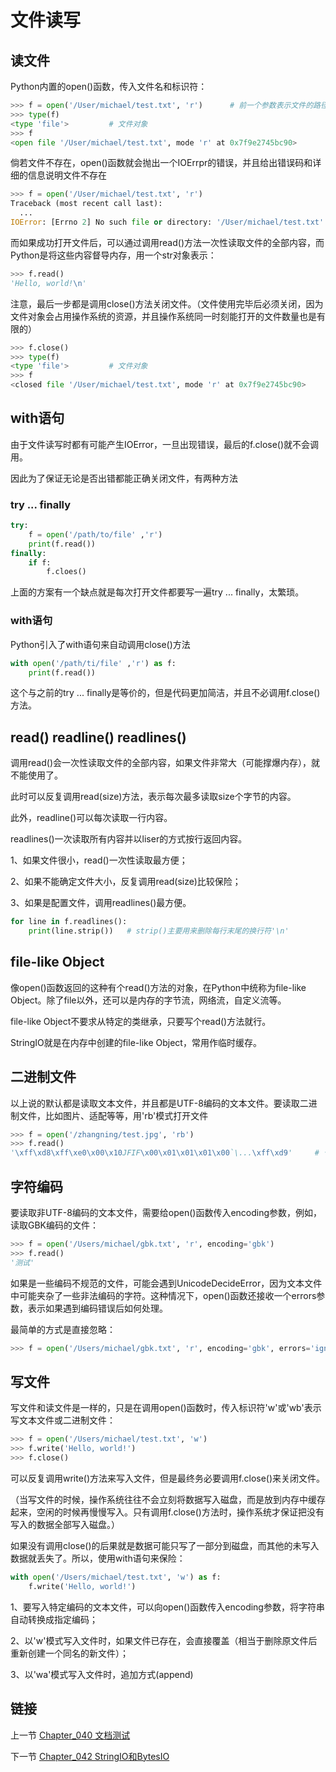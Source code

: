# 文件读写


## 读文件

Python内置的open()函数，传入文件名和标识符：

```python
>>> f = open('/User/michael/test.txt', 'r')      # 前一个参数表示文件的路径和文件名，后一个参数r表示read-only只读
>>> type(f)
<type 'file'>         # 文件对象
>>> f
<open file '/User/michael/test.txt', mode 'r' at 0x7f9e2745bc90>
```

倘若文件不存在，open()函数就会抛出一个IOErrpr的错误，并且给出错误码和详细的信息说明文件不存在

```python
>>> f = open('/User/michael/test.txt', 'r')
Traceback (most recent call last):
  ...
IOError: [Errno 2] No such file or directory: '/User/michael/test.txt'
```

而如果成功打开文件后，可以通过调用read()方法一次性读取文件的全部内容，而Python是将这些内容督导内存，用一个str对象表示：

```python
>>> f.read()
'Hello, world!\n'
```

注意，最后一步都是调用close()方法关闭文件。（文件使用完毕后必须关闭，因为文件对象会占用操作系统的资源，并且操作系统同一时刻能打开的文件数量也是有限的）

```python
>>> f.close()
>>> type(f)
<type 'file'>         # 文件对象
>>> f
<closed file '/User/michael/test.txt', mode 'r' at 0x7f9e2745bc90>
```

## with语句

由于文件读写时都有可能产生IOError，一旦出现错误，最后的f.close()就不会调用。

因此为了保证无论是否出错都能正确关闭文件，有两种方法


### try ... finally

```python
try:
    f = open('/path/to/file' ,'r')
    print(f.read())
finally:
    if f:
        f.cloes()
```

上面的方案有一个缺点就是每次打开文件都要写一遍try ... finally，太繁琐。


### with语句

Python引入了with语句来自动调用close()方法

```python
with open('/path/ti/file' ,'r') as f:
    print(f.read())
```

这个与之前的try ... finally是等价的，但是代码更加简洁，并且不必调用f.close()方法。


## read() readline() readlines()

调用read()会一次性读取文件的全部内容，如果文件非常大（可能撑爆内存），就不能使用了。

此时可以反复调用read(size)方法，表示每次最多读取size个字节的内容。

此外，readline()可以每次读取一行内容。

readlines()一次读取所有内容并以liser的方式按行返回内容。

1、如果文件很小，read()一次性读取最方便；

2、如果不能确定文件大小，反复调用read(size)比较保险；

3、如果是配置文件，调用readlines()最方便。

```python
for line in f.readlines():
    print(line.strip())   # strip()主要用来删除每行末尾的换行符'\n'
```


## file-like Object

像open()函数返回的这种有个read()方法的对象，在Python中统称为file-like Object。除了file以外，还可以是内存的字节流，网络流，自定义流等。

file-like Object不要求从特定的类继承，只要写个read()方法就行。

StringIO就是在内存中创建的file-like Object，常用作临时缓存。


## 二进制文件

以上说的默认都是读取文本文件，并且都是UTF-8编码的文本文件。要读取二进制文件，比如图片、适配等等，用'rb'模式打开文件

```python
>>> f = open('/zhangning/test.jpg', 'rb')
>>> f.read()
'\xff\xd8\xff\xe0\x00\x10JFIF\x00\x01\x01\x01\x00`\...\xff\xd9'     # 十六进制表示的字节
```


## 字符编码

要读取非UTF-8编码的文本文件，需要给open()函数传入encoding参数，例如，读取GBK编码的文件：

```python
>>> f = open('/Users/michael/gbk.txt', 'r', encoding='gbk')
>>> f.read()
'测试'
```

如果是一些编码不规范的文件，可能会遇到UnicodeDecideError，因为文本文件中可能夹杂了一些非法编码的字符。这种情况下，open()函数还接收一个errors参数，表示如果遇到编码错误后如何处理。

最简单的方式是直接忽略：

```python
>>> f = open('/Users/michael/gbk.txt', 'r', encoding='gbk', errors='ignore')
```


## 写文件

写文件和读文件是一样的，只是在调用open()函数时，传入标识符'w'或'wb'表示写文本文件或二进制文件：

```python
>>> f = open('/Users/michael/test.txt', 'w')
>>> f.write('Hello, world!')
>>> f.close()
```

可以反复调用write()方法来写入文件，但是最终务必要调用f.close()来关闭文件。

（当写文件的时候，操作系统往往不会立刻将数据写入磁盘，而是放到内存中缓存起来，空闲的时候再慢慢写入。只有调用f.close()方法时，操作系统才保证把没有写入的数据全部写入磁盘。）

如果没有调用close()的后果就是数据可能只写了一部分到磁盘，而其他的未写入数据就丢失了。所以，使用with语句来保险：

```python
with open('/Users/michael/test.txt', 'w') as f:
    f.write('Hello, world!')
```

1、要写入特定编码的文本文件，可以向open()函数传入encoding参数，将字符串自动转换成指定编码；

2、以'w'模式写入文件时，如果文件已存在，会直接覆盖（相当于删除原文件后重新创建一个同名的新文件）；

3、以'wa'模式写入文件时，追加方式(append)


## 链接

上一节 [Chapter_040 文档测试](https://github.com/nizo2010/Study_Python_lxf/blob/master/Chapter_040.md "Chapter_040 文档测试")

下一节 [Chapter_042 StringIO和BytesIO](https://github.com/nizo2010/Study_Python_lxf/blob/master/Chapter_042.md "Chapter_041 StringIO和BytesIO")
